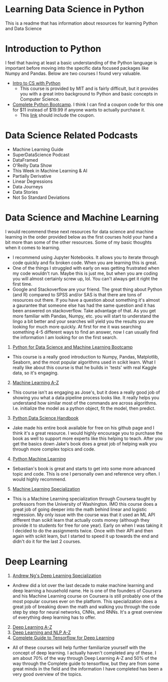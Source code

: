# Learning Data Science in Python
This is a readme that has information about resources for learning Python and Data Science


# Introduction to Python

I feel that having at least a basic understanding of the Python language is important before moving into the specific data focused packages like Numpy and Pandas. Below are two courses I found very valuable. 

- [Intro to CS with Python](https://www.edx.org/course/introduction-computer-science-mitx-6-00-1x-11)
  - This course is provided by MIT and is fairly difficult, but it provides you with a great intro background to Python and basic concepts in Computer Science.
- [Complete Python Bootcamp](https://www.udemy.com/complete-python-bootcamp/). I think I can find a coupon code for this one for $11 instead of $19.99 if anyone wants to actually purchase it. 
  - This [link](https://www.udemy.com/complete-python-bootcamp/?couponCode=CURRENT_STU_COMPY) should include the coupon. 


# Data Science Related Podcasts

- Machine Learning Guide
- SuperDataScience Podcast
- DataFramed
- O'Reilly Data Show
- This Week in Machine Learning & AI
- Partially Derivative
- Linear Degressions
- Data Journeys
- Data Stories
- Not So Standard Deviations

# Data Science and Machine Learning

I would recommend these next resources for data science and machine learning in the order provided below as the first courses hold your hand a bit more than some of the other resources. Some of my basic thoughts when it comes to learning. 

- I recommend using Jupyter Notebooks. It allows you to iterate through code quickly and fix broken code. When you are learning this is great. 
- One of the things I struggled with early on was getting frustrated when my code wouldn't run. Maybe this is just me, but when you are coding you will almost certainly screw up, lol. You can't always get it right the first time. 
- Google and Stackoverflow are your friend. The great thing about Python (and R) compared to SPSS and/or SAS is that there are tons of resources out there. If you have a question about something it's almost a gaurantee that someone else has had the same question and it has been answered on stackoverflow. Take advantage of that. As you get more familiar with Pandas, Numpy, etc. you will start to understand the lingo a bit better and your searches will yield you the results you are looking for much more quickly. At first for me it was searching something 4-5 different ways to find an answer, now I can usually find the information I am looking for on the first search. 

1. [Python for Data Science and Machine Learning Bootcamp](https://www.udemy.com/python-for-data-science-and-machine-learning-bootcamp/?couponCode=CURRENT_PY_DS_ML)
  - This course is a really good introduction to Numpy, Pandas, Matplotlib, Seaborn, and the most popular algorithms used in scikit learn. What I really like about this course is that he builds in 'tests' with real Kaggle data, so it's engaging. 
2. [Machine Learning A-Z](https://www.udemy.com/machinelearning/)
  - This course isn't as engaging as Jose's, but it does a really good job of showing you what a data pipeline process looks like. It really helps you understand how similar most of the commands are across algorithms. I.e. initialize the model as a python object, fit the model, then predict. 
3. [Python Data Science Handbook](https://jakevdp.github.io/PythonDataScienceHandbook/)
  - Jake made his entire book available for free on his github page and I think it's a great resource. I would highly encourage you to purchase the book as well to support more experts like this helping to teach. After you get the basics down Jake's book does a great job of helping walk you through more complex topics and code. 
 4. [Python Machine Learning](https://github.com/rasbt/python-machine-learning-book-2nd-edition#whats-new-in-the-second-edition-from-the-first-edition)
   - Sebastian's book is great and starts to get into some more advanced topic and code. This is one I personally own and reference very often. I would highly recommend. 
 5. [Machine Learning Specialization](https://www.coursera.org/specializations/machine-learning)
   - This is a Machine Learning specialization through Coursera taught by professors from the University of Washington. IMO this course does a great job of going deeper into the math behind linear and logistic regression. My only issue with the course was that it used an ML API different than scikit learn that actually costs money (although they provide it to students for free for one year). Early on when I was taking it I decided to do the assignments twice. Once with their API and then again with scikit learn, but I started to speed it up towards the end and didn't do it for the last 2 courses. 
   
 # Deep Learning
 
1. [Andrew Ng's Deep Learning Specialization](https://www.coursera.org/specializations/deep-learning)
  - Andrew did a lot over the last decade to make machine learning and deep learning a household name. He is one of the founders of Coursera and his Machine Learning course on Coursera is still probably one of the most popular courses ever on the platform. This specialization does a great job of breaking down the math and walking you through the code step by step for neural networks, CNNs, and RNNs. It's a great overview of everything deep learning has to offer. 
2. [Deep Learning A-Z](https://www.udemy.com/deeplearning/)
3. [Deep Learning and NLP A-Z](https://www.udemy.com/chatbot/)
4. [Complete Guide to Tensorflow for Deep Learning](https://www.udemy.com/complete-guide-to-tensorflow-for-deep-learning-with-python/)
  - All of these courses will help further familiarize yourself with the concept of deep learning. I actually haven't completed any of these. I am about 70% of the way through Deep Learning A-Z and 50% of the way through the Complete guide to tensorflow, but they are from some great minds in the field and the information I have completed has been a very good overview of the topics. 
